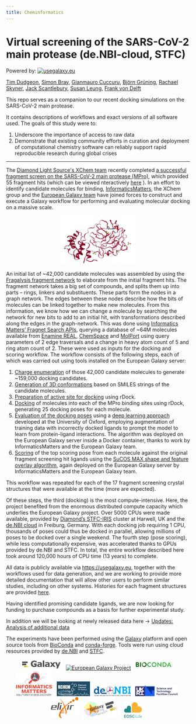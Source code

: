```yaml
---
title: Cheminformatics
---
```

# Virtual screening of the SARS-CoV-2 main protease (de.NBI-cloud, STFC)

Powered by: [![usegalaxy.eu](https://img.shields.io/static/v1?label=usegalaxy&message=eu&color=green)](https://usegalaxy.eu)

[Tim Dudgeon](https://github.com/tdudgeon),
[Simon Bray](https://github.com/simonbray),
[Gianmauro Cuccuru](https://github.com/gmauro),
[Björn Grüning](https://github.com/bgruening),
[Rachael Skyner](https://github.com/reskyner),
[Jack Scantlebury](http://users.ox.ac.uk/~hert5790/),
[Susan Leung](https://uk.linkedin.com/in/susan-leung-aa87aaa3),
[Frank von Delft](https://www.thesgc.org/profile/oxford/fvondelft)

This repo serves as a companion to our recent docking simulations on the SARS-CoV-2 main protease.

It contains descriptions of workflows and exact versions of all software used. The goals of this study were to:

 1. Underscore the importance of access to raw data
 2. Demonstrate that existing community efforts in curation and deployment of computational chemistry software can reliably support rapid reproducible research during global crises

------------

The [Diamond Light Source's XChem team](https://www.diamond.ac.uk/Instruments/Mx/Fragment-Screening.html) recently completed [a successful fragment screen on the SARS-CoV-2 main protease (MPro)][1], which provided 55 fragment hits (which can be viewed nteractively [here](https://fragalysis.diamond.ac.uk/viewer/react/preview/target/Mpro) ). In an effort to identify candidate molecules for binding, [InformaticsMatters](http://informaticsmatters.com), the XChem group and the [European Galaxy team](https://galaxyproject.eu) have joined forces to construct and execute a Galaxy workflow for performing and evaluating molecular docking on a massive scale.

<p align="center">
  <a href="https://usegalaxy.eu/u/sbray/v/mpro-x0072"><img src="./img/mpro-x0072.png" width= "40%" alt="Mpro-x0072 complex, visualized with the NGL viewer integrated into Galaxy." /></a>
</p>

An initial list of ~42,000 candidate molecules was assembled by using the [Fragalysis fragment network][2] to elaborate from the initial fragment hits. The fragment network takes a big set of compounds, and splits them up into parts – rings, linkers and substituents. These parts form the nodes in a graph network. The edges between these nodes describe how the bits of molecules can be linked together to make new molecules. From this information, we know how we can change a molecule by searching the network for new bits to add to an initial hit, with transformations described along the edges in the graph-network.
This was done using [Informatics Matters’ Fragnet Search APIs](https://fragnet.informaticsmatters.com/), querying a database of ~64M molecules available from [Enamine REAL](https://enamine.net/), [ChemSpace](https://chem-space.com/) and [MolPort](http://www.molport.com) using query parameters of 2 edge traversals and a change in heavy atom count of 5 and ring atom count of 2. 
These were used as inputs for the docking and scoring workflow. The workflow consists of the following steps, each of which was carried out using tools installed on the European Galaxy server:
1. [Charge enumeration](1-DockingPrep) of those 42,000 candidate molecules to generate ~159,000 docking candidates.
2. [Generation of 3D conformations](1-DockingPrep) based on SMILES strings of the candidate molecules.
3. [Preparation of active site for docking](2-ActiveSitePrep) using rDock.
3. [Docking](3-Docking) of molecules into each of the MPro binding sites using rDock, generating 25 docking poses for each molecule.
4. [Evaluation of the docking poses](4-Scoring) using a [deep learning approach][3] developed at the University of Oxford, employing augmentation of training data with incorrectly docked ligands to prompt the model to learn from protein-ligand interactions. The algorithm was deployed on the European Galaxy server inside a Docker container, thanks to work by InformaticsMatters and the European Galaxy team.
5. [Scoring](4-Scoring) of the top scoring pose from each molecule against the original fragment screening hit ligands using the [SuCOS MAX shape and feature overlay algorithm][4], again deployed on the European Galaxy server by InformaticsMatters and the European Galaxy team.

This workflow was repeated for each of the 17 fragment screening crystal structures that were available at the time (more are expected).
 
Of these steps, the third (docking) is the most compute-intensive. Here, the project benefited from the enormous distributed compute capacity which underlies the European Galaxy project. Over 5000 CPUs were made available, provided by [Diamond’s STFC-IRIS](https://www.diamond.ac.uk) cluster at Harwell, UK and the [de.NBI cloud](https://www.denbi.de) in Freiburg, Germany. With each docking job requiring 1 CPU, thousands of poses could thus be docked in parallel, allowing millions of poses to be docked over a single weekend. The fourth step (pose scoring), while less computationally expensive, was accelerated thanks to GPUs provided by de.NBI and STFC. In total, the entire workflow described here took around 120,000 hours of CPU time (13 years) to complete.

All data is publicly available via https://usegalaxy.eu, together with the workflows used for data generation, and we are working to provide more detailed documentation that will allow other users to perform similar studies, including on other systems. Histories for each fragment structures are provided [here](Histories).

Having identified promising candidate ligands, we are now looking for funding to purchase compounds as a basis for further experimental study.


[1]: https://www.diamond.ac.uk/covid-19/for-scientists/Main-protease-structure-and-XChem.html "Diamond Light Source, press release."

[2]: https://diamondlightsource.atlassian.net/wiki/spaces/FRAG/pages/8323192/The+Astex+Fragment+network  "Skyner, The (Astex) Fragment network, Diamond Public Confluence."

[3]: https://www.biorxiv.org/content/10.1101/2020.03.06.979625v1 "Scantlebury et al., Dataset Augmentation Allows Deep Learning-Based Virtual Screening To Better Generalise To Unseen Target Classes, And Highlight Important Binding Interactions."

[4]: https://dx.doi.org/10.26434/chemrxiv.8100203.v1 "Leung et al., SuCOS is Better than RMSD for Evaluating Fragment Elaboration and Docking Poses"

In addition we will be looking at newly released data here &#8594; [Updates: Analysis of additional data](Histories)

The experiments have been performed using the [Galaxy](http://galaxyproject.org) platform and open source tools from [BioConda](https://bioconda.github.io/) and [conda-forge](https://conda-forge.org/). Tools were run using cloud resources provided by [de.NBI](https://www.denbi.de/) and [STFC](https://stfc.ukri.org/).


 <p align="center">
  <a href="https://galaxyproject.org">   <img src="./img/galaxy_logo.png" width= "22%" alt="Galaxy Project" /></a> &nbsp;
  <a href="https://galaxyproject.eu">    <img src="https://raw.githubusercontent.com/usegalaxy-eu/branding/master/galaxy-eu/galaxy-eu.256.png" width= "20%" alt="European Galaxy Project" /></a> &nbsp;
  <a href="https://bioconda.org">        <img src="./img/bioconda_logo.png" width="20%" alt="bioconda" /></a> &nbsp;
  <a href="https://www.informaticsmatters.com/"><img src="./img/informatcsmatters_logo.svg" width="20%" alt="informaticsmatters" /></a> &nbsp;
  <a href="https://www.diamond.ac.uk/Instruments/Mx/Fragment-Screening.html"> <img src="./img/xchem_logo.png" width="18%" alt="xchem" /></a> &nbsp;
  <a href="https://www.denbi.de">        <img src="./img/denbi-logo-color.svg" width="20%" alt="de.NBI" /></a> &nbsp;
  <a href="https://www.ukri.org">        <img src="./img/UKRI_STF_Council-Logo_Horiz-RGB.png" width="23%" alt="STFC" /></a> &nbsp;
  <a href="https://elixir-europe.org">   <img src="./img/elixir_logo.png" width="15%" alt="ELIXIR" /></a> &nbsp;
  <a href="https://training.galaxyproject.org"> <img src="./img/gtn_logo.png" width="20%" alt="Galaxy Training Network" /></a> &nbsp;
  <a href="https://www.eosc-life.eu">          <img src="./img/eosclife.png" width="10%" alt="EOSC-Life" /></a> &nbsp;
  </p>
